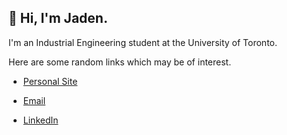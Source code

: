 ## 👋 Hi, I'm Jaden.

I'm an Industrial Engineering student at the University of Toronto. 

Here are some random links which may be of interest.

- [Personal Site](https://jadenpark.ca) 

- [Email](mailto:jaehyeongpark06@gmail.com) 

- [LinkedIn](https://www.linkedin.com/in/jaehyeongpark/) 


<!--
**JaehyeongPark06/JaehyeongPark06** is a ✨ _special_ ✨ repository because its `README.md` (this file) appears on your GitHub profile.

Here are some ideas to get you started:

- 🔭 I’m currently working on ...
- 🌱 I’m currently learning ...
- 👯 I’m looking to collaborate on ...
- 🤔 I’m looking for help with ...
- 💬 Ask me about ...
- 📫 How to reach me: ...
- 😄 Pronouns: ...
- ⚡ Fun fact: ...
-->
